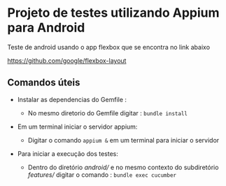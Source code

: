 # Projeto de testes utilizando Appium para Android

Teste de android usando o app flexbox que se encontra no link abaixo

https://github.com/google/flexbox-layout

## Comandos úteis

 * Instalar as dependencias do Gemfile :
    * No mesmo diretorio do Gemfile digitar : `bundle install`

 * Em um terminal iniciar o servidor appium:
    * Digitar o comando `appium &` em um terminal para iniciar o servidor

 * Para iniciar a execução dos testes:
    * Dentro do diretório _android/_ e no mesmo contexto do subdiretório _features/_ digitar o comando : `bundle exec cucumber`
